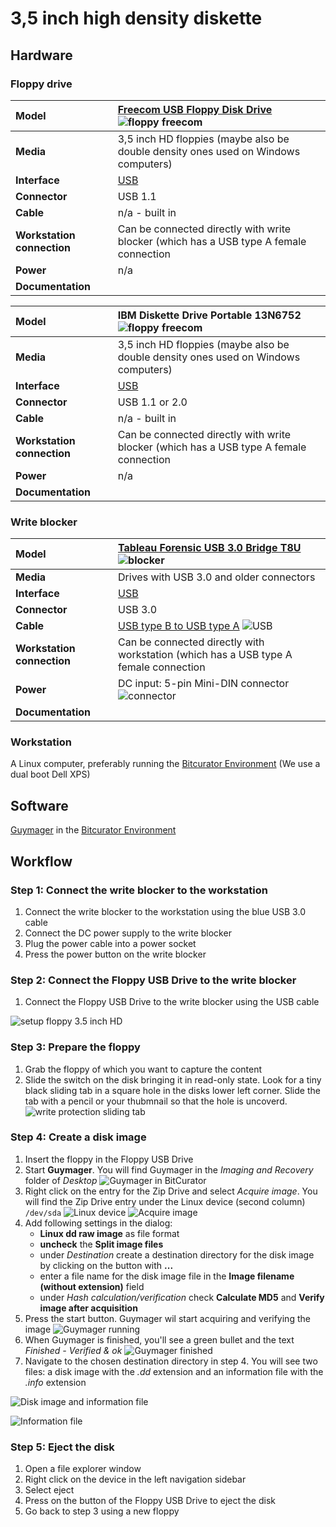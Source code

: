 # 3,5 inch high density diskette

## Hardware

### Floppy drive

|**Model**|[Freecom USB Floppy Disk Drive](https://web.archive.org/web/20040803215730fw_/http://www.freecom.com/ecProduct_detail.asp?ID=1203&nr=22767&prodn=USB+Floppy+Disk+Drive) ![floppy freecom](images/floppy/floppy-freecom.jpg)|
|:--|:--|
|**Media**|3,5 inch HD floppies (maybe also be double density ones used on Windows computers)|
|**Interface**|[USB](https://www.wikidata.org/wiki/Q42378)|
|**Connector**|USB 1.1|
|**Cable**|n/a - built in|
|**Workstation connection**|Can be connected directly with write blocker (which has a USB type A female connection|
|**Power**| n/a |
|**Documentation**| |

|**Model**|IBM Diskette Drive Portable 13N6752 ![floppy freecom](images/floppy/floppy-USB.jpg)|
|:--|:--|
|**Media**|3,5 inch HD floppies (maybe also be double density ones used on Windows computers)|
|**Interface**|[USB](https://www.wikidata.org/wiki/Q42378)|
|**Connector**|USB 1.1 or 2.0|
|**Cable**|n/a - built in|
|**Workstation connection**|Can be connected directly with write blocker (which has a USB type A female connection|
|**Power**| n/a |
|**Documentation**| |

### Write blocker

|**Model**|[Tableau Forensic USB 3.0 Bridge T8U](https://web.archive.org/web/20180409191526/https://www.guidancesoftware.com/tableau/hardware//t8u) ![blocker](images/blocker.jpg)|
|:--|:--|
|**Media**|Drives with USB 3.0 and older connectors|
|**Interface**|[USB](https://www.wikidata.org/wiki/Q42378)|
|**Connector**|USB 3.0|
|**Cable**|[USB type B to USB type A](https://commons.wikimedia.org/wiki/Category:USB_cables?uselang=nl#/media/File:A-B_Usb_Cable.jpg) ![USB](images/USB-3.jpg)|
|**Workstation connection**|Can be connected directly with workstation (which has a USB type A female connection|
|**Power**| DC input: 5-pin Mini-DIN connector ![connector](images/power-5-pin.jpg)|
|**Documentation**| |

### Workstation

A Linux computer, preferably running the [Bitcurator Environment](https://bitcurator.net/) (We use a dual boot Dell XPS)

## Software

[Guymager](https://guymager.sourceforge.io/) in the [Bitcurator Environment](https://bitcurator.net/)

## Workflow

### Step 1: Connect the write blocker to the workstation

1. Connect the write blocker to the workstation using the blue USB 3.0 cable
2. Connect the DC power supply to the write blocker
3. Plug the power cable into a power socket
4. Press the power button on the write blocker

### Step 2: Connect the Floppy USB Drive to the write blocker

1. Connect the Floppy USB Drive to the write blocker using the USB cable

![setup floppy 3.5 inch HD](images/floppy/setup_HD_floppy.JPG)

### Step 3: Prepare the floppy

1. Grab the floppy of which you want to capture the content
2. Slide the switch on the disk bringing it in read-only state. Look for a tiny black sliding tab in a square hole in the disks lower left corner. Slide the tab with a pencil or your thubmnail so that the hole is uncoverd.
   ![write protection sliding tab](images/floppy/floppy_anatomy.jpg)

### Step 4: Create a disk image

1. Insert the floppy in the Floppy USB Drive
2. Start **Guymager**. You will find Guymager in the _Imaging and Recovery_ folder of _Desktop_
   ![Guymager in BitCurator](images/guymager/guymager_location.png)
3. Right click on the entry for the Zip Drive and select _Acquire image_. You will find the Zip Drive entry under the Linux device (second column) `/dev/sda`
    ![Linux device](images/guymager/linux_device.png)
    ![Acquire image](images/guymager/acquire_image.png)
4. Add following settings in the dialog:
   - **Linux dd raw image** as file format
   - **uncheck** the **Split image files**
   - under _Destination_ create a destination directory for the disk image by clicking on the button with **...**
   - enter a file name for the disk image file in the **Image filename (without extension)** field
   - under _Hash calculation/verification_ check **Calculate MD5** and **Verify image after acquisition**
5. Press the start button. Guymager wil start acquiring and verifying the image
    ![Guymager running](images/guymager/guymager_running.png)
6. When Guymager is finished, you'll see a green bullet and the text _Finished - Verified & ok_
   ![Guymager finished](images/guymager/guymager_finished.png)
7. Navigate to the chosen destination directory in step 4. You will see two files: a disk image with the _.dd_ extension and an information file with the _.info_ extension

![Disk image and information file](images/guymager/diskimage_log.png)

![Information file](images/guymager/guymager_info_file.png)

### Step 5: Eject the disk

1. Open a file explorer window
2. Right click on the device in the left navigation sidebar
3. Select eject
4. Press on the button of the Floppy USB Drive to eject the disk
5. Go back to step 3 using a new floppy
